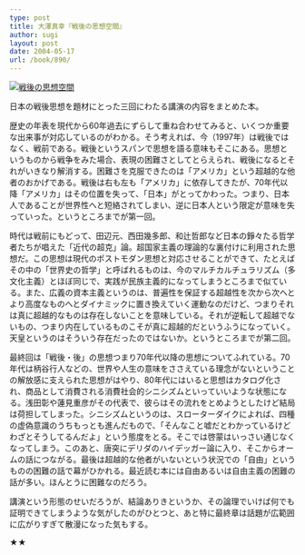 ```yaml
---
type: post
title: 大澤真幸『戦後の思想空間』
author: sugi
layout: post
date: 2004-05-17
url: /book/890/
---
```

<a href="http://www.amazon.co.jp/exec/obidos/ASIN/4480057668/chezsugi-22/ref=nosim/" onclick="_gaq.push(['_trackEvent', 'outbound-article', 'http://www.amazon.co.jp/exec/obidos/ASIN/4480057668/chezsugi-22/ref=nosim/', '']);" name="amazletlink" target="_blank"><img src="http://i0.wp.com/ec2.images-amazon.com/images/I/51XXK01AFTL.SL160.jpg?w=660" alt="戦後の思想空間" class="alignleft" data-recalc-dims="1" /></a>

日本の戦後思想を題材にとった三回にわたる講演の内容をまとめた本。

歴史の年表を現代から60年過去にずらして重ね合わせてみると、いくつか重要な出来事が対応しているのがわかる。そう考えれば、今（1997年）は戦後ではなく、戦前である。戦後というスパンで思想を語る意味もそこにある。思想というものから戦争をみた場合、表現の困難さとしてとらえられ、戦後になるとそれがいきなり解消する。困難さを克服できたのは「アメリカ」という超越的な他者のおかげである。戦後は右も左も「アメリカ」に依存してきたが、70年代以降「アメリカ」はその位置を失って、「日本」がとってかわった。つまり、日本人であることが世界性へと短絡されてしまい、逆に日本人という限定が意味を失っていった。というところまでが第一回。

時代は戦前にもどって、田辺元、西田幾多郎、和辻哲郎など日本の錚々たる哲学者たちが唱えた「近代の超克」論。超国家主義の理論的な裏付けに利用された思想だ。この思想は現代のポストモダン思想と対応させることができて、たとえばその中の「世界史の哲学」と呼ばれるものは、今のマルチカルチュラリズム（多文化主義）とほぼ同じで、実践が民族主義的になってしまうところまで似ている。また、広義の資本主義というのは、普遍性を保証する超越性を次から次へとより高度なものへとダイナミックに置き換えていく運動なのだけど、つまりそれは真に超越的なものは存在しないことを意味している。それが逆転して超越でないもの、つまり内在しているものこそが真に超越的だというふうになっていく。天皇というのはそういう存在だったのではないか。というところまでが第二回。

最終回は「戦後・後」の思想つまり70年代以降の思想についてふれている。70年代は柄谷行人などの、世界や人生の意味をささえている理念がないということの解放感に支えられた思想がはやり、80年代にはいると思想はカタログ化され、商品として消費される消費社会的シニシズムといっていいような状態になる。浅田彰や蓮見重彦がその代表で、彼らはその流れをとめようとしたけど結局は荷担してしまった。シニシズムというのは、スローターダイクによれば、四種の虚偽意識のうちもっとも進んだもので、「そんなこと嘘だとわかっているけどわざとそうしてるんだよ」という態度をとる。そこでは啓蒙はいっさい通じなくなってしまう。このあと、唐突にデリダのハイデッガー論に入り、そこからオームの話につながる。最後は超越的な他者がいないという状況での「自由」というものの困難の話で幕がひかれる。最近読む本には自由あるいは自由主義の困難の話が多い。ほんとうに困難なのだろう。

講演という形態のせいだろうが、結論ありきというか、その論理でいけば何でも証明できてしまうような気がしたのがひとつと、あと特に最終章は話題が広範囲に広がりすぎて散漫になった気もする。

★★

